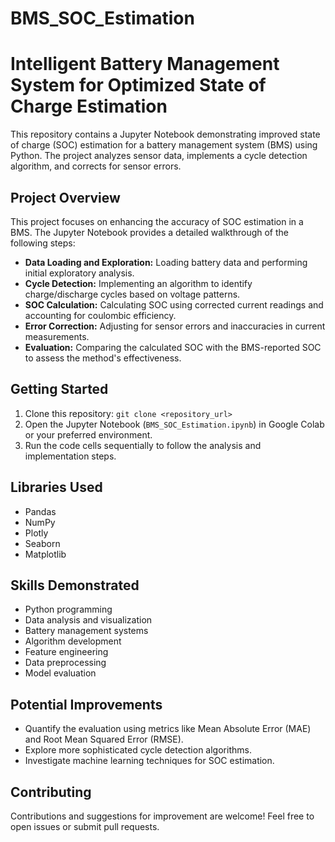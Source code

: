 # BMS_SOC_Estimation

# Intelligent Battery Management System for Optimized State of Charge Estimation

This repository contains a Jupyter Notebook demonstrating improved state of charge (SOC) estimation for a battery management system (BMS) using Python. The project analyzes sensor data, implements a cycle detection algorithm, and corrects for sensor errors.

## Project Overview

This project focuses on enhancing the accuracy of SOC estimation in a BMS. The Jupyter Notebook provides a detailed walkthrough of the following steps:

- **Data Loading and Exploration:** Loading battery data and performing initial exploratory analysis.
- **Cycle Detection:** Implementing an algorithm to identify charge/discharge cycles based on voltage patterns.
- **SOC Calculation:** Calculating SOC using corrected current readings and accounting for coulombic efficiency.
- **Error Correction:** Adjusting for sensor errors and inaccuracies in current measurements.
- **Evaluation:** Comparing the calculated SOC with the BMS-reported SOC to assess the method's effectiveness.

## Getting Started

1. Clone this repository: `git clone <repository_url>`
2. Open the Jupyter Notebook (`BMS_SOC_Estimation.ipynb`) in Google Colab or your preferred environment.
3. Run the code cells sequentially to follow the analysis and implementation steps.

## Libraries Used

- Pandas
- NumPy
- Plotly
- Seaborn
- Matplotlib

## Skills Demonstrated

- Python programming
- Data analysis and visualization
- Battery management systems
- Algorithm development
- Feature engineering
- Data preprocessing
- Model evaluation

## Potential Improvements

- Quantify the evaluation using metrics like Mean Absolute Error (MAE) and Root Mean Squared Error (RMSE).
- Explore more sophisticated cycle detection algorithms.
- Investigate machine learning techniques for SOC estimation.

## Contributing

Contributions and suggestions for improvement are welcome! Feel free to open issues or submit pull requests.
